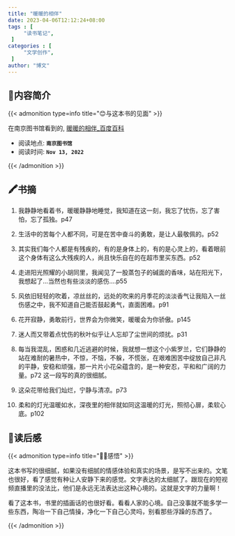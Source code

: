 ```yaml
---
title: "暖暖的相伴"
date: 2023-04-06T12:12:24+08:00
tags : [                                    
     "读书笔记",
 ]
categories : [                              
     "文学创作",
 ]
author: "博文"
---
```


## 📜**内容简介**

{{< admonition type=info title="😊与这本书的见面"  >}}

 在南京图书馆看到的,  [暖暖的相伴_百度百科](https://baike.baidu.com/item/暖暖的相伴/60409812?fr=aladdin)

- 阅读地点: **`南京图书馆`**
- 阅读时间: **`Nov 13, 2022`**

{{< /admonition >}}

## 🖍️书摘

1. 我静静地看着书，暖暖静静地睡觉，我知道在这一刻，我忘了忧伤，忘了害怕，忘了孤独。p47

2. 生活中的苦每个人都不同，可是在苦中奋斗的勇敢，是让人最敬佩的。p52

3. 其实我们每个人都是有残疾的，有的是身体上的，有的是心灵上的，看着眼前这个身体有这么大残疾的人，尚且快乐自在的在超市里买东西。p52

4. 走进阳光照耀的小胡同里，我闻见了一股蒸包子的碱面的香味，站在阳光下，我想起了…当然也有些淡淡的感伤….p55

5. 风依旧轻轻的吹着，凉丝丝的，远处的吹来的月季花的淡淡香气让我陷入一丝伤感之中，我不知道自己能否鼓起勇气，直面困难。p91

6. 花开寂静，勇敢前行，世界会为你微笑，暖暖会为你骄傲。p145

7. 迷人而又带着点忧伤的秋叶似乎让人忘却了尘世间的烦扰。p31

8. 每当我混乱，困惑和几近逃避的时候，我就想一想这个小紫罗兰，它们静静的站在难耐的暑热中，不惊，不恼，不躲，不慌张，在艰难困苦中绽放自己非凡的平静，安稳和顽强，那一片片小花朵蕴含的，是一种安忍，平和和广阔的力量。p72 这一段写的真的很细腻。

9. 这朵花带给我们灿烂，宁静与清凉。p73

10. 柔和的灯光温暖如水，深夜里的相伴就如同这温暖的灯光，照彻心扉，柔软心底。p102

## 🌟读后感

{{< admonition type=info title="🧙‍♂️感悟"  >}}

这本书写的很细腻，如果没有细腻的情感体验和真实的场景，是写不出来的。文笔也很好，看了感觉有种让人安静下来的感觉。文字表达的太细腻了。跟现在的短视频直播里的没法比，他们是永远无法表达出这种心境的。这就是文字的力量啊！

看了这本书，书里的插画话的也很好看。看看人家的心境。自己没事就不能多学一些东西，陶冶一下自己情操，净化一下自己心灵吗，别看那些浮躁的东西了。

{{< /admonition >}}


